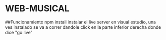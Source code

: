 # WEB-MUSICAL

##Funcionamiento
npm install 
instalar el live server en visual estudio, una ves instalado se va a correr dandole click en la parte inferior derecha donde dice "go live"
